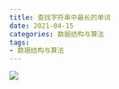 ```yaml
---
title: 查找字符串中最长的单词
date: 2021-04-15
categories: 数据结构与算法
tags: 
- 数据结构与算法
---
```

![](https://img-blog.csdnimg.cn/img_convert/01bbea74d2985ac2afaf91fc85332bb4.png)